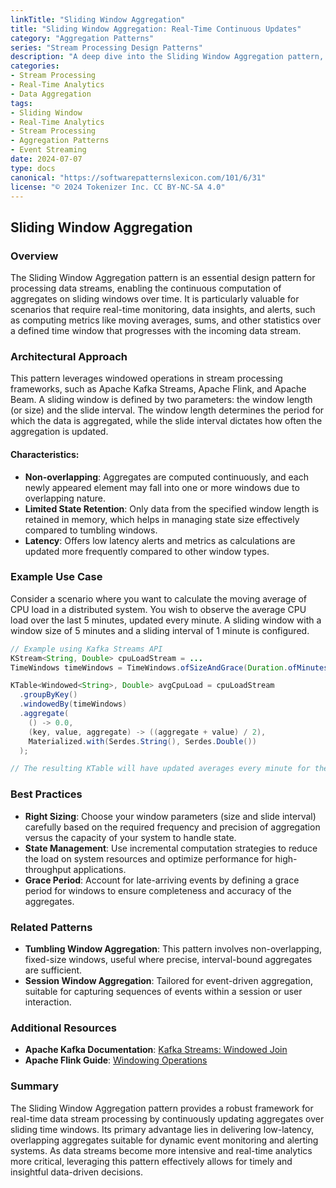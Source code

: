 ```yaml
---
linkTitle: "Sliding Window Aggregation"
title: "Sliding Window Aggregation: Real-Time Continuous Updates"
category: "Aggregation Patterns"
series: "Stream Processing Design Patterns"
description: "A deep dive into the Sliding Window Aggregation pattern, crucial for continuously updating aggregates as windows slide, tailored for real-time monitoring and alerts in stream processing systems."
categories:
- Stream Processing
- Real-Time Analytics
- Data Aggregation
tags:
- Sliding Window
- Real-Time Analytics
- Stream Processing
- Aggregation Patterns
- Event Streaming
date: 2024-07-07
type: docs
canonical: "https://softwarepatternslexicon.com/101/6/31"
license: "© 2024 Tokenizer Inc. CC BY-NC-SA 4.0"
---
```


## Sliding Window Aggregation

### Overview

The Sliding Window Aggregation pattern is an essential design pattern for processing data streams, enabling the continuous computation of aggregates on sliding windows over time. It is particularly valuable for scenarios that require real-time monitoring, data insights, and alerts, such as computing metrics like moving averages, sums, and other statistics over a defined time window that progresses with the incoming data stream.

### Architectural Approach

This pattern leverages windowed operations in stream processing frameworks, such as Apache Kafka Streams, Apache Flink, and Apache Beam. A sliding window is defined by two parameters: the window length (or size) and the slide interval. The window length determines the period for which the data is aggregated, while the slide interval dictates how often the aggregation is updated.

#### Characteristics:

- **Non-overlapping**: Aggregates are computed continuously, and each newly appeared element may fall into one or more windows due to overlapping nature.
- **Limited State Retention**: Only data from the specified window length is retained in memory, which helps in managing state size effectively compared to tumbling windows.
- **Latency**: Offers low latency alerts and metrics as calculations are updated more frequently compared to other window types.

### Example Use Case

Consider a scenario where you want to calculate the moving average of CPU load in a distributed system. You wish to observe the average CPU load over the last 5 minutes, updated every minute. A sliding window with a window size of 5 minutes and a sliding interval of 1 minute is configured.

```java
// Example using Kafka Streams API
KStream<String, Double> cpuLoadStream = ...
TimeWindows timeWindows = TimeWindows.ofSizeAndGrace(Duration.ofMinutes(5), Duration.ofMinutes(1));

KTable<Windowed<String>, Double> avgCpuLoad = cpuLoadStream
  .groupByKey()
  .windowedBy(timeWindows)
  .aggregate(
    () -> 0.0,
    (key, value, aggregate) -> ((aggregate + value) / 2),
    Materialized.with(Serdes.String(), Serdes.Double())
  );

// The resulting KTable will have updated averages every minute for the past 5 minutes window
```

### Best Practices

- **Right Sizing**: Choose your window parameters (size and slide interval) carefully based on the required frequency and precision of aggregation versus the capacity of your system to handle state.
- **State Management**: Use incremental computation strategies to reduce the load on system resources and optimize performance for high-throughput applications.
- **Grace Period**: Account for late-arriving events by defining a grace period for windows to ensure completeness and accuracy of the aggregates.

### Related Patterns

- **Tumbling Window Aggregation**: This pattern involves non-overlapping, fixed-size windows, useful where precise, interval-bound aggregates are sufficient.
- **Session Window Aggregation**: Tailored for event-driven aggregation, suitable for capturing sequences of events within a session or user interaction.

### Additional Resources

- **Apache Kafka Documentation**: [Kafka Streams: Windowed Join](https://kafka.apache.org/documentation/streams/developer-guide/dsl-api.html#windowing)
- **Apache Flink Guide**: [Windowing Operations](https://nightlies.apache.org/flink/flink-docs-release-1.13/docs/dev/datastream/operators/windows/)

### Summary

The Sliding Window Aggregation pattern provides a robust framework for real-time data stream processing by continuously updating aggregates over sliding time windows. Its primary advantage lies in delivering low-latency, overlapping aggregates suitable for dynamic event monitoring and alerting systems. As data streams become more intensive and real-time analytics more critical, leveraging this pattern effectively allows for timely and insightful data-driven decisions.

